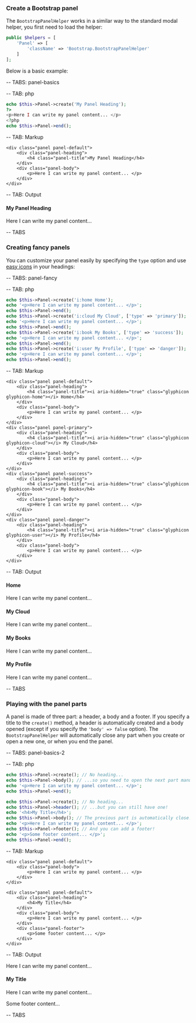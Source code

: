 ### Create a Bootstrap panel

The `BootstrapPanelHelper` works in a similar way to the standard modal helper, you first need to load the helper:

```php
public $helpers = [
    'Panel' => [
        'className' => 'Bootstrap.BootstrapPanelHelper'
    ]
];
```

Below is a basic example:

-- TABS: panel-basics

-- TAB: php

```php
echo $this->Panel->create('My Panel Heading');
?>
<p>Here I can write my panel content... </p>
<?php
echo $this->Panel->end();
```

-- TAB: Markup

```markup
<div class="panel panel-default">
    <div class="panel-heading">
        <h4 class="panel-title">My Panel Heading</h4>
    </div>
    <div class="panel-body">
        <p>Here I can write my panel content... </p>
    </div>
</div>

```

-- TAB: Output

<div class="panel panel-default">
    <div class="panel-heading">
        <h4 class="panel-title">My Panel Heading</h4>
    </div>
    <div class="panel-body">
        <p>Here I can write my panel content... </p>
    </div>
</div>

-- TABS

### Creating fancy panels

You can customize your panel easily by specifying the `type` option and use [easy icons](http://localhost:8000/html-helper/icons/) in
your headings:

-- TABS: panel-fancy

-- TAB: php

```php
echo $this->Panel->create('i:home Home');
echo '<p>Here I can write my panel content... </p>';
echo $this->Panel->end();
echo $this->Panel->create('i:cloud My Cloud', ['type' => 'primary']);
echo '<p>Here I can write my panel content... </p>';
echo $this->Panel->end();
echo $this->Panel->create('i:book My Books', ['type' => 'success']);
echo '<p>Here I can write my panel content... </p>';
echo $this->Panel->end();
echo $this->Panel->create('i:user My Profile', ['type' => 'danger']);
echo '<p>Here I can write my panel content... </p>';
echo $this->Panel->end();
```

-- TAB: Markup

```markup
<div class="panel panel-default">
    <div class="panel-heading">
        <h4 class="panel-title"><i aria-hidden="true" class="glyphicon glyphicon-home"></i> Home</h4>
    </div>
    <div class="panel-body">
        <p>Here I can write my panel content... </p>
    </div>
</div>
<div class="panel panel-primary">
    <div class="panel-heading">
        <h4 class="panel-title"><i aria-hidden="true" class="glyphicon glyphicon-cloud"></i> My Cloud</h4>
    </div>
    <div class="panel-body">
        <p>Here I can write my panel content... </p>
    </div>
</div>
<div class="panel panel-success">
    <div class="panel-heading">
        <h4 class="panel-title"><i aria-hidden="true" class="glyphicon glyphicon-book"></i> My Books</h4>
    </div>
    <div class="panel-body">
        <p>Here I can write my panel content... </p>
    </div>
</div>
<div class="panel panel-danger">
    <div class="panel-heading">
        <h4 class="panel-title"><i aria-hidden="true" class="glyphicon glyphicon-user"></i> My Profile</h4>
    </div>
    <div class="panel-body">
        <p>Here I can write my panel content... </p>
    </div>
</div>
```

-- TAB: Output

<div class="panel panel-default">
    <div class="panel-heading">
        <h4 class="panel-title"><i aria-hidden="true" class="glyphicon glyphicon-home"></i> Home</h4>
    </div>
    <div class="panel-body">
        <p>Here I can write my panel content... </p>
    </div>
</div>
<div class="panel panel-primary">
    <div class="panel-heading">
        <h4 class="panel-title"><i aria-hidden="true" class="glyphicon glyphicon-cloud"></i> My Cloud</h4>
    </div>
    <div class="panel-body">
        <p>Here I can write my panel content... </p>
    </div>
</div>
<div class="panel panel-success">
    <div class="panel-heading">
        <h4 class="panel-title"><i aria-hidden="true" class="glyphicon glyphicon-book"></i> My Books</h4>
    </div>
    <div class="panel-body">
        <p>Here I can write my panel content... </p>
    </div>
</div>
<div class="panel panel-danger">
    <div class="panel-heading">
        <h4 class="panel-title"><i aria-hidden="true" class="glyphicon glyphicon-user"></i> My Profile</h4>
    </div>
    <div class="panel-body">
        <p>Here I can write my panel content... </p>
    </div>
</div>

-- TABS

### Playing with the panel parts

A panel is made of three part: a header, a body and a footer. If you specify a title to the `create()` method, a header is
automatically created and a body opened (except if you specify the `'body' => false` option). The `BootstrapPanelHelper` will
automatically close any part when you create or open a new one, or when you end the panel.

-- TABS: panel-basics-2

-- TAB: php

```php
echo $this->Panel->create(); // No heading...
echo $this->Panel->body(); // ...so you need to open the next part manually.
echo '<p>Here I can write my panel content... </p>';
echo $this->Panel->end();

echo $this->Panel->create(); // No heading...
echo $this->Panel->header(); // ...but you can still have one!
echo '<h4>My Title</h4>';
echo $this->Panel->body(); // The previous part is automatically close!
echo '<p>Here I can write my panel content... </p>';
echo $this->Panel->footer(); // And you can add a footer!
echo '<p>Some footer content... </p>'; 
echo $this->Panel->end();
```

-- TAB: Markup

```markup
<div class="panel panel-default">
    <div class="panel-body">
        <p>Here I can write my panel content... </p>
    </div>
</div>

<div class="panel panel-default">
    <div class="panel-heading">
        <h4>My Title</h4>
    </div>
    <div class="panel-body">
        <p>Here I can write my panel content... </p>
    </div>
    <div class="panel-footer">
        <p>Some footer content... </p>
    </div>
</div>
```

-- TAB: Output

<div class="panel panel-default">
    <div class="panel-body">
        <p>Here I can write my panel content... </p>
    </div>
</div>
<div class="panel panel-default">
    <div class="panel-heading">
        <h4>My Title</h4>
    </div>
    <div class="panel-body">
        <p>Here I can write my panel content... </p>
    </div>
    <div class="panel-footer">
        <p>Some footer content... </p>
    </div>
</div>

-- TABS